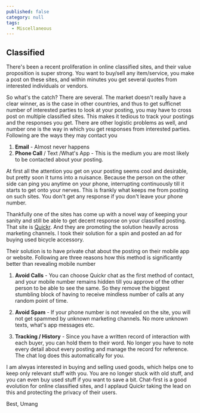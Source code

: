 ```yaml
---
published: false
category: null
tags: 
  - Miscellaneous
---
```


## Classified

There's been a recent proliferation in online classified sites, and their value proposition is super strong. You want to buy/sell any item/service, you make a post on these sites, and within minutes you get several quotes from interested individuals or vendors. 

So what's the catch? There are several. The market doesn't really have a clear winner, as is the case in other countries, and thus to get sufficnet number of interested parties to look at your posting, you may have to cross post on multiple classified sites. This makes it tedious to track your postings and the responses you get. There are other logistic problems as well, and number one is the way in which you get responses from interested  parties. Following are the ways they may contact you

1. **Email** - Almost never happens
2. **Phone Call** / Text /What's App - This is the medium you are most likely to be contacted about your posting. 

At first all the attention you get on your posting seems cool and desirable, but pretty soon it turns into a nuisance. Because the person on the other side can ping you anytime on your phone, interrupting continuously till it starts to get onto your nerves. This is frankly what keeps me from posting on such sites. You don't get any response if you don't leave your phone number.

Thankfully one of the sites has come up with a novel way of keeping your sanity and still be able to get decent response on your classified posting. That site is [Quickr](http://www.quikr.com/). And they are promoting the solution heavily across marketing channels. I took their solution for a spin and posted an ad for buying used bicycle accessory.

Their solution is to have private chat about the posting on their mobile app or website. Following are three reasons how this method is significantly better than revealing mobile number

1. **Avoid Calls** - You can choose Quickr chat as the first method of contact, and your mobile number remains hidden till you approve of the other person to be able to see the same. So they remove the biggest stumbling block of having to receive mindless number of calls at any random point of time.

2. **Avoid Spam** - If your phone number is not revealed on the site, you will not get spammed by unknown marketing channels. No more unknown texts, what's app messages etc.

3. **Tracking / History** - Since you have a written record of interaction with each buyer, you can hold them to their word. No longer you have to note every detail about every posting and manage the record for reference. The chat log does this automatically for you.

I am alwyas interested in buying and selling used goods, which helps one to keep only relevant stuff with you. You are no longer stuck with old stuff, and you can even buy used stuff if you want to save a bit. Chat-first is a good evolution for online classified sites, and I applaud Quickr taking the lead on this and protecting the privacy of their users.

Best, Umang